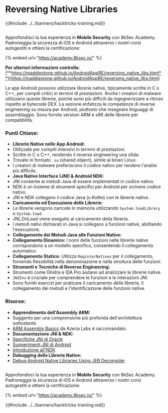 # Reversing Native Libraries

{{#include ../../banners/hacktricks-training.md}}

<figure><img src="/images/image (2).png" alt=""><figcaption></figcaption></figure>

Approfondisci la tua esperienza in **Mobile Security** con 8kSec Academy. Padroneggia la sicurezza di iOS e Android attraverso i nostri corsi autogestiti e ottieni la certificazione:

{% embed url="https://academy.8ksec.io/" %}

**Per ulteriori informazioni controlla:** [**https://maddiestone.github.io/AndroidAppRE/reversing_native_libs.html**](https://maddiestone.github.io/AndroidAppRE/reversing_native_libs.html)

Le app Android possono utilizzare librerie native, tipicamente scritte in C o C++, per compiti critici in termini di prestazioni. Anche i creatori di malware utilizzano queste librerie, poiché sono più difficili da ingegnerizzare a ritroso rispetto al bytecode DEX. La sezione enfatizza le competenze di reverse engineering su misura per Android, piuttosto che insegnare linguaggi di assemblaggio. Sono fornite versioni ARM e x86 delle librerie per compatibilità.

### Punti Chiave:

- **Librerie Native nelle App Android:**
- Utilizzate per compiti intensivi in termini di prestazioni.
- Scritte in C o C++, rendendo il reverse engineering una sfida.
- Trovate in formato `.so` (shared object), simile ai binari Linux.
- I creatori di malware preferiscono il codice nativo per rendere l'analisi più difficile.
- **Java Native Interface (JNI) & Android NDK:**
- JNI consente ai metodi Java di essere implementati in codice nativo.
- NDK è un insieme di strumenti specifici per Android per scrivere codice nativo.
- JNI e NDK collegano il codice Java (o Kotlin) con le librerie native.
- **Caricamento ed Esecuzione delle Librerie:**
- Le librerie vengono caricate in memoria utilizzando `System.loadLibrary` o `System.load`.
- JNI_OnLoad viene eseguito al caricamento della libreria.
- I metodi nativi dichiarati in Java si collegano a funzioni native, abilitando l'esecuzione.
- **Collegamento dei Metodi Java alle Funzioni Native:**
- **Collegamento Dinamico:** I nomi delle funzioni nelle librerie native corrispondono a un modello specifico, consentendo il collegamento automatico.
- **Collegamento Statico:** Utilizza `RegisterNatives` per il collegamento, fornendo flessibilità nella denominazione e nella struttura delle funzioni.
- **Strumenti e Tecniche di Reverse Engineering:**
- Strumenti come Ghidra e IDA Pro aiutano ad analizzare le librerie native.
- `JNIEnv` è cruciale per comprendere le funzioni e le interazioni JNI.
- Sono forniti esercizi per praticare il caricamento delle librerie, il collegamento dei metodi e l'identificazione delle funzioni native.

### Risorse:

- **Apprendimento dell'Assembly ARM:**
- Suggerito per una comprensione più profonda dell'architettura sottostante.
- [ARM Assembly Basics](https://azeria-labs.com/writing-arm-assembly-part-1/) da Azeria Labs è raccomandato.
- **Documentazione JNI & NDK:**
- [Specifiche JNI di Oracle](https://docs.oracle.com/javase/7/docs/technotes/guides/jni/spec/jniTOC.html)
- [Suggerimenti JNI di Android](https://developer.android.com/training/articles/perf-jni)
- [Introduzione all'NDK](https://developer.android.com/ndk/guides/)
- **Debugging delle Librerie Native:**
- [Debug Android Native Libraries Using JEB Decompiler](https://medium.com/@shubhamsonani/how-to-debug-android-native-libraries-using-jeb-decompiler-eec681a22cf3)

<figure><img src="/images/image (2).png" alt=""><figcaption></figcaption></figure>

Approfondisci la tua esperienza in **Mobile Security** con 8kSec Academy. Padroneggia la sicurezza di iOS e Android attraverso i nostri corsi autogestiti e ottieni la certificazione:

{% embed url="https://academy.8ksec.io/" %}

{{#include ../../banners/hacktricks-training.md}}
